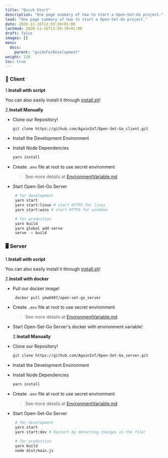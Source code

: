 ```yaml
---
title: "Quick Start"
description: "One page summary of how to start a Open-Set-Go project."
lead: "One page summary of how to start a Open-Set-Go project."
date: 2020-11-16T13:59:39+01:00
lastmod: 2020-11-16T13:59:39+01:00
draft: false
images: []
menu:
  docs:
    parent: "guideForDevelopment"
weight: 120
toc: true
---
```


### 🙎 Client

1.**Install with script**

You can also easily install it through [install.sh](https://github.com/AgainIoT/Open-Set-Go#installation--development-environment)!

2.**Install Manually**

- Clone our Repository!

  ```bash
  git clone https://github.com/AgainIoT/Open-Set-Go_client.git
  ```

- Install the Development Environment

- Install Node Dependencies

  ```bash
  yarn install
  ```

- Create `.env` file at root to use secret environment

  > See more details at [EnvironmentVariable.md](https://github.com/AgainIoT/Open-Set-Go/blob/main/EnvironmentVariable.md)

- Start Open-Set-Go Server

   ```bash
    # for development
    yarn start
    yarn start:linux # start HTTPS for linux
    yarn start:wins # start HTTPS for windows

    # for production
    yarn build
    yarn global add serve
    serve -s build
   ```

### 🖥️ Server

1.**Install with script**

You can also easily install it through [install.sh](https://github.com/AgainIoT/Open-Set-Go#installation--development-environment)!

2.**Install with docker**

- Pull our docker image!

  ```bash
   docker pull ymw0407/open-set-go_server
  ```

- Create `.env` file at root to use secret environment

  > See more details at [EnvironmentVariable.md](https://github.com/AgainIoT/Open-Set-Go/blob/main/EnvironmentVariable.md)

- Start Open-Set-Go Server's docker with environment variable!

  2.**Install Manually**

- Clone our Repository!

  ```bash
  git clone https://github.com/AgainIoT/Open-Set-Go_server.git
  ```

- Install the Development Environment

- Install Node Dependencies

  ```bash
  yarn install
  ```

- Create `.env` file at root to use secret environment

  > See more details at [EnvironmentVariable.md](https://github.com/AgainIoT/Open-Set-Go/blob/main/EnvironmentVariable.md)

- Start Open-Set-Go Server

   ```bash
    # for development
    yarn start
    yarn start:dev # Restart by detecting changes in the file!

    # for production
    yarn build
    node dist/main.js
   ```
